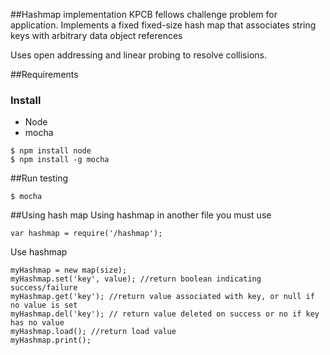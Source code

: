 ##Hashmap implementation
KPCB fellows challenge problem for application.  Implements a fixed fixed-size hash map that associates string keys with arbitrary data object references

Uses open addressing and linear probing to resolve collisions.

##Requirements
### Install
- Node
- mocha
```
$ npm install node
$ npm install -g mocha
```

##Run testing
```
$ mocha
```

##Using hash map
Using hashmap in another file you must use
```
var hashmap = require('/hashmap');
```
Use hashmap
```
myHashmap = new map(size);
myHashmap.set('key', value); //return boolean indicating success/failure
myHashmap.get('key'); //return value associated with key, or null if no value is set
myHashmap.del('key'); // return value deleted on success or no if key has no value
myHashmap.load(); //return load value
myHashmap.print();
